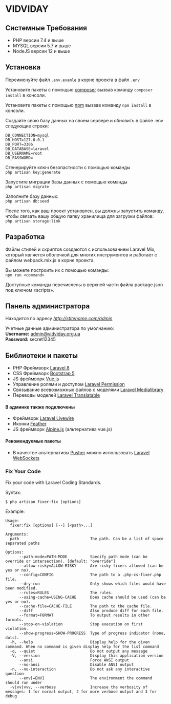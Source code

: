 # VIDVIDAY
## Системные Требования

- PHP версии 7.4 и выше
- MYSQL версии 5.7 и выше
- NodeJS версии 12 и выше

## Установка

Переименуйте файл `.env.examle`  в корне проекта в файл `.env`

Установите пакеты с помощью [composer](https://getcomposer.org/)
вызвав команду `composer install` в консоли.

Установите пакеты с помощью [npm](https://www.npmjs.com/)
вызвав команду `npm install` в консоли.

Создайте свою базу данных на своем сервере и обновить в файле .env следующие строки:
```
DB_CONNECTION=mysql
DB_HOST=127.0.0.1
DB_PORT=3306
DB_DATABASE=laravel
DB_USERNAME=root
DB_PASSWORD=
```

Сгенерируйте ключ безопастности с помощью команды  
`php artisan key:generate`

Запустите миграции базы данных с помощью команды  
`php artisan migrate`

Заполните базу данных:  
`php artisan db:seed`

После того, как ваш проект установлен, вы должны запустить команду, чтобы связать вашу общую папку хранилища для
загрузки файлов:  
`php artisan storage:link`


## Разработка
Файлы стилей и скриптов создаются с использованием Laravel Mix, который является оболочкой для многих инструментов и
работает с файлом webpack.mix.js в корне проекта.

Вы можете построить их с помощью команды:  
`npm run <command>`

Доступные команды перечислены в верхней части файла package.json под ключом «scripts».

## Панель администратора
Находится по адресу *http://stitename.com/admin*

Учетные данные администратора по умолчанию:  
**Username:** admin@vidviday.org.ua  
**Password:** secret12345


## Библиотеки и пакеты

- PHP Фреймворк [Laravel 8](https://laravel.com/)
- CSS Фреймворк [Bootstrap 5](https://getbootstrap.com/)
- JS фреймворк [Vue.js](https://vuejs.org/)
- Управление ролями и доступом [Laravel Permission](https://spatie.be/docs/laravel-permission/v4/introduction)
- Связывание всевозможных файлов с моделями [Laravel Medialibrary](https://spatie.be/docs/laravel-medialibrary/v7/introduction)
- Переводы моделей [Laravel Translatable](https://github.com/spatie/laravel-translatable)

#### В админке также подключены
- Фреймворк [Laravel Livewire](https://laravel-livewire.com/)
- Иконки [Feather](https://feathericons.com/)
- JS фреймворк [Alpine.js](https://github.com/alpinejs/alpine) (альтернатива vue.js)

#### Рекомендуемые пакеты
- В качестве альтернативы [Pusher](https://pusher.com/) можно использовать
  [Laravel WebSockets](https://beyondco.de/docs/laravel-websockets/getting-started/introduction)
  
### Fix Your Code
Fix your code with Laravel Coding Standards.

Syntax:
```
$ php artisan fixer:fix [options]
```

Example:
```
Usage:
  fixer:fix [options] [--] [<path>...]

Arguments:
  path                               The path. Can be a list of space separated paths

Options:
      --path-mode=PATH-MODE          Specify path mode (can be override or intersection). [default: "override"]
      --allow-risky=ALLOW-RISKY      Are risky fixers allowed (can be yes or no).
      --config=CONFIG                The path to a .php-cs-fixer.php file.
      --dry-run                      Only shows which files would have been modified.
      --rules=RULES                  The rules.
      --using-cache=USING-CACHE      Does cache should be used (can be yes or no).
      --cache-file=CACHE-FILE        The path to the cache file.
      --diff                         Also produce diff for each file.
      --format=FORMAT                To output results in other formats.
      --stop-on-violation            Stop execution on first violation.
      --show-progress=SHOW-PROGRESS  Type of progress indicator (none, dots).
  -h, --help                         Display help for the given command. When no command is given display help for the list command
  -q, --quiet                        Do not output any message
  -V, --version                      Display this application version
      --ansi                         Force ANSI output
      --no-ansi                      Disable ANSI output
  -n, --no-interaction               Do not ask any interactive question
      --env[=ENV]                    The environment the command should run under
  -v|vv|vvv, --verbose               Increase the verbosity of messages: 1 for normal output, 2 for more verbose output and 3 for debug
  
```
